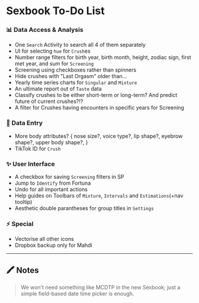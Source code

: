 # Sexbook To-Do List

### 📊 Data Access & Analysis

* One `Search` Activity to search all 4 of them separately
* UI for selecting `hue` for `Crush`es
* Number range filters for birth year, birth month, height, zodiac sign, first met year, and sum
  for `Screening`
* Screening using checkboxes rather than spinners
* Hide crushes with "Last Orgasm" older than...
* Yearly time series charts for `Singular` and `Mixture`
* An ultimate report out of `Taste` data
* Classify crushes to be either short-term or long-term? And predict future of current crushes?!?
* A filter for Crushes having encounters in specific years for Screening

### 📝 Data Entry

* More body attributes? { nose size?, voice type?, lip shape?, eyebrow shape?, upper body shape?, }
* TikTok ID for `Crush`

### ✨ User Interface

* A checkbox for saving `Screening` filters in SP
* Jump to `Identify` from Fortuna
* Undo for all important actions
* Help guides on Toolbars of `Mixture`, `Intervals` and `Estimations`(+nav tooltip)
* Aesthetic double parantheses for group titles in `Settings`

### ⚡ Special

* Vectorise all other icons
* Dropbox backup only for Mahdi

---

## 🖍 Notes

> We won't need something like MCDTP in the new Sexbook; just a simple field-based date time picker
> is enough.
